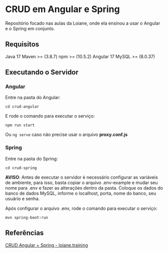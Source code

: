 # CRUD em Angular e Spring

Repositório focado nas aulas da Loiane, onde ela ensinou a usar o Angular e o Spring em conjunto.

## Requisitos

Java 17
Maven >= (3.8.7)
npm >= (10.5.2)
Angular 17
MySQL >= (8.0.37)

## Executando o Servidor

### Angular

Entre na pasta do Angular:
```
cd crud-angular
```
E rode o comando para executar o serviço:
```
npm run start
```

Ou ```ng serve``` caso não precise usar o arquivo __proxy.conf.js__

### Spring

Entre na pasta do Spring:
```
cd crud-spring
```

**AVISO**: Antes de executar o servidor é necessário configurar as variáveis de ambiente, para isso, basta copiar o arquivo .env-example e mudar seu nome para .env e fazer as alterações dentro da pasta. Coloque os dados do banco de dados MySQL, informe o localhost, porta, nome do banco, seu usuário e senha.

Após configurar o arquivo .env, rode o comando para executar o serviço:
```
mvn spring-boot:run
```

## Referências

[CRUD Angular + Spring - loiane.training](https://loiane.training/curso/crud-angular-spring)